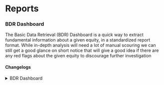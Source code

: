 # Reports

### BDR Dashboard
The Basic Data Retrieval (BDR) Dashboard is a quick way to extract fundamental information about a given equity, in a standardized report format. While in-depth analysis will need a lot of manual scouring
we can still get a good glance on short notice that will give a good idea if there are any red flags about the given equity to discourage further investigation

#### Changelogs

<details>
  <summary>BDR Dashboard</summary>
  
- v 1.00
    - official release of working version of the BDR
  
</details>